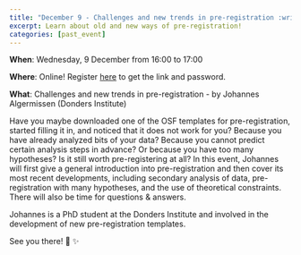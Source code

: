 ```yaml
---
title: "December 9 - Challenges and new trends in pre-registration :writing_hand: :thinking: :registered:"
excerpt: Learn about old and new ways of pre-registration!
categories: [past_event]
---
```


**When**: Wednesday, 9 December from 16:00 to 17:00

**Where**: Online! Register [here](https://forms.gle/pcvZzrqbBw7VduRJ9) to get the link and password.

**What**: Challenges and new trends in pre-registration - by Johannes Algermissen (Donders Institute)

Have you maybe downloaded one of the OSF templates for pre-registration, started filling it in, and noticed that it does not work for you? Because you have already analyzed bits of your data? Because you cannot predict certain analysis steps in advance? Or because you have too many hypotheses? Is it still worth pre-registering at all? In this event, Johannes will first give a general introduction into pre-registration and then cover its most recent developments, including secondary analysis of data, pre-registration with many hypotheses, and the use of theoretical constraints. There will also be time for questions & answers. 

Johannes is a PhD student at the Donders Institute and involved in the development of new pre-registration templates.

See you there! :wave: :sparkles:

